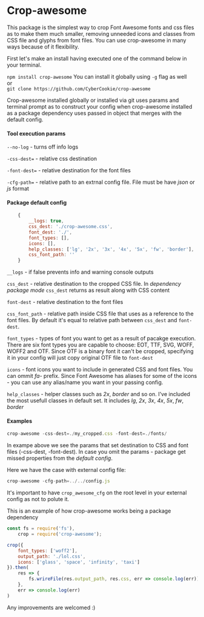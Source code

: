 # Crop-awesome
This package is the simplest way to crop Font Awesome fonts and css files as to make them much smaller, removing unneeded icons and classes from CSS file and glyphs from font files. You can  use crop-awesome in many ways because of it flexibility.

First let's make an install having executed one of the command below in your terminal.

`npm install crop-awesome` You can install it globally using `-g` flag as well</br>
or</br>
`git clone https://github.com/CyberCookie/crop-awesome`</br>

Crop-awesome installed globally or installed via git uses params and terminal prompt as to construct your config when crop-awesome installed as a package dependency uses passed in object that merges with the default config.
#### Tool execution params

`--no-log` - turns off info logs

`-css-dest=` - relative css destination

`-font-dest=` - relative destination for the font files

`-cfg-path=` - relative path to an extrnal config file. File must be have _json_ or _js_ format

#### Package default config
```js
    {
        __logs: true,
        css_dest: './crop-awesome.css',
        font_dest: './',
        font_types: [],
        icons: [],
        help_classes: ['lg', '2x', '3x', '4x', '5x', 'fw', 'border'],
        css_font_path: ''
    }
```

`__logs` - if false prevents info and warning console outputs

`css_dest` - relative destination to the cropped CSS file. In _dependency package mode_ `css_dest` returns as result along with CSS content 

`font-dest` - relative destination to the font files

`css_font_path` - relative path inside CSS file that uses as a reference to the font files. By default it's equal to relative path between `css_dest` and `font-dest`.

`font_types` - types of font you want to get as a result of pacakge execution. There are six font types you are capable to choose: EOT, TTF, SVG, WOFF, WOFF2 and OTF. Since OTF is a binary font it can't be cropped, specifying it in your config will just copy original OTF file to `font-dest`

`icons` - font icons you want to include in generated CSS and font files. You can ommit _fa-_ prefix. Since Font Awesome has aliases for some of the icons - you can use any alias/name you want in your passing config.

`help_classes` - helper classes such as _2x_, _border_ and so on. I've included the most usefull classes in default set. It includes _lg_, _2x_, _3x_, _4x_, _5x_, _fw_, _border_

#### Examples
````js
crop-awesome -css-dest=./my_cropped.css -font-dest=./fonts/
````
In exampe above we see the params that set destination to CSS and font files (-css-dest, -font-dest).
In case you omit the params - package get missed properties from the _default config_.

Here we have the case with external config file:
````js
crop-awesome -cfg-path=../../config.js
````
It's important to have `crop_awesome_cfg` on the root level in your external config as not to polute it.

This is an example of how crop-awesome works being a package dependency
```javascript
const fs = require('fs'),
	crop = require('crop-awesome');

crop({
	font_types: ['woff2'],
	output_path: './lol.css',
	icons: ['glass', 'space', 'infinity', 'taxi']
}).then(
	res => {
		fs.wrireFile(res.output_path, res.css, err => console.log(err))
	},
	err => console.log(err)
)
```

Any improvements are welcomed :)
